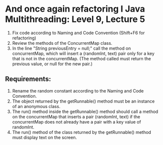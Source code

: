 # And once again refactoring Ӏ Java Multithreading: Level 9, Lecture 5

1. Fix code according to Naming and Code Convention (Shift+F6 for refactoring)
2. Review the methods of the ConcurrentMap class.
3. In the line "String previousEntry = null;" call the method on concurrentMap,
which will insert a (randomInt, text) pair only for a key that is not in the concurrentMap.
(The method called must return the previous value, or null for the new pair.)


## Requirements:
1. Rename the random constant according to the Naming and Code Convention.
2. The object returned by the getRunnable() method must be an instance of an anonymous class.
3. The run() method inside the getRunnable() method should call a method on the concurrentMap 
	that inserts a pair (randomInt, text) if the concurrentMap does not already have a pair 
	with a key value of randomInt.
4. The run() method of the class returned by the getRunnable() method must display text on the screen.